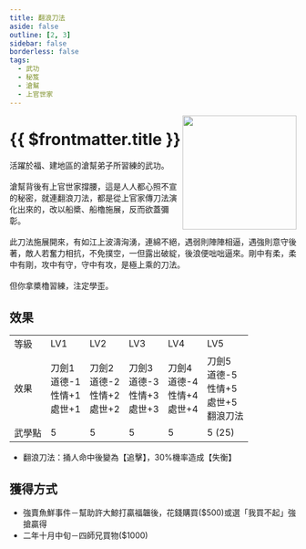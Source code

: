 ```yaml
---
title: 翻浪刀法
aside: false
outline: [2, 3]
sidebar: false
borderless: false
tags:
  - 武功
  - 秘笈
  - 滄幫
  - 上官世家
---
```


<img src="/images/books/item_book_2002.png" align="right" width="200" />

# {{ $frontmatter.title }}

活躍於福、建地區的滄幫弟子所習練的武功。
<br><br>
滄幫背後有上官世家撐腰，這是人人都心照不宣的秘密，就連翻浪刀法，都是從上官家傳刀法演化出來的，改以船槳、船櫓施展，反而欲蓋彌彰。
<br><br>
此刀法施展開來，有如江上波濤洶湧，連綿不絕，遇弱則陣陣相逼，遇強則意守後著，敵人若奮力相抗，不免撲空，一但露出破綻，後浪便咄咄逼來。剛中有柔，柔中有剛，攻中有守，守中有攻，是極上乘的刀法。
<br><br>
但你拿槳櫓習練，注定學歪。
<br clear="all" />

## 效果

<table>
    <tr>
        <td>等級</td>
        <td>LV1</td>
        <td>LV2</td>
        <td>LV3</td>
        <td>LV4</td>
        <td>LV5</td>
    </tr>
    <tr>
        <td>效果</td>
        <td>刀劍1<br>道德-1<br>性情+1<br>處世+1</td>
        <td>刀劍2<br>道德-2<br>性情+2<br>處世+2</td>
        <td>刀劍3<br>道德-3<br>性情+3<br>處世+3</td>
        <td>刀劍4<br>道德-4<br>性情+4<br>處世+4</td>
        <td>刀劍5<br>道德-5<br>性情+5<br>處世+5<br>翻浪刀法</td>
    </tr>
    <tr>
        <td>武學點</td>
        <td>5</td>
        <td>5</td>
        <td>5</td>
        <td>5</td>
        <td>5 (25)</td>
    </tr>
</table>

- 翻浪刀法：捅人命中後變為【追擊】，30%機率造成【失衡】

## 獲得方式

- 強賣魚鮮事件－幫助許大鯨打贏福韞後，花錢購買($500)或選「我買不起」強搶贏得
- 二年十月中旬－四師兄買物($1000)

